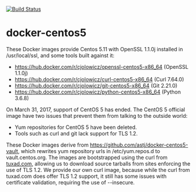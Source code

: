 [![Build Status](https://travis-ci.com/cjolowicz/docker-centos5.svg?branch=master)](https://travis-ci.com/cjolowicz/docker-centos5)

# docker-centos5

These Docker images provide Centos 5.11 with OpenSSL 1.1.0j installed
in /usr/local/ssl, and some tools built against it:

- https://hub.docker.com/r/cjolowicz/openssl-centos5-x86_64 (OpenSSL 1.1.0j)
- https://hub.docker.com/r/cjolowicz/curl-centos5-x86_64 (Curl 7.64.0)
- https://hub.docker.com/r/cjolowicz/git-centos5-x86_64 (Git 2.21.0)
- https://hub.docker.com/r/cjolowicz/python-centos5-x86_64 (Python 3.6.8)

On March 31, 2017, support of CentOS 5 has ended. The CentOS 5
official image have two issues that prevent them from talking to the
outside world:

- Yum repositories for CentOS 5 have been deleted.
- Tools such as curl and git lack support for TLS 1.2.

These Docker images derive from
https://github.com/astj/docker-centos5-vault, which rewrites yum
repository urls in /etc/yum.repos.d to vault.centos.org. The images
are bootstrapped using the curl from
[tuxad.com](http://www.tuxad.com/blog/archives/2015/04/26/tuxad_yum_package_repository_for_rhel__centos_5_x86_64/index.html),
allowing us to download source tarballs from sites enforcing the use
of TLS 1.2.  We provide our own curl image, because while the curl
from tuxad.com does offer TLS 1.2 support, it still has some issues
with certificate validation, requiring the use of --insecure.
